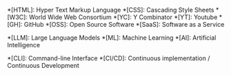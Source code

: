 *[HTML]: Hyper Text Markup Language
*[CSS]: Cascading Style Sheets
*[W3C]: World Wide Web Consortium
*[YC]: Y Combinator
*[YT]: Youtube
*[GH]: GitHub
*[OSS]: Open Source Software
*[SaaS]: Software as a Service


*[LLM]: Large Language Models
*[ML]: Machine Learning
*[AI]: Artificial Intelligence


*[CLI]: Command-line Interface
*[CI/CD]: Continuous implementation / Continuous Development


